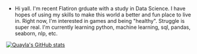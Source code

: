 -  Hi yall. I'm recent Flatiron grduate with a study in Data Science. I have hopes of using my skills to make this world a better and fun place to live in. 
Right now, I'm interested in games and being "healthy". Struggle is super real.
I'm currently learning python, machine learning, sql, pandas, seaborn, nlp, etc.

[![Quayla's GitHub stats](https://github-readme-stats.vercel.app/api?username=halmonchaquayla&show_icons=true&theme=radical)](https://github.com/anuraghazra/github-readme-stats)
